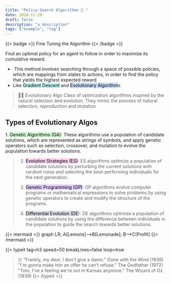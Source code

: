 ```yaml
---
title: "Policy-Search Algorithms 🧠 "
date: 2024-11-29
draft: false
description: "a description"
tags: ["example", "tag"]
---
```

 {{< badge >}}
Fine Tuning the Algorithm
{{< /badge >}}


 Find an optimal policy for an agent to follow in order to maximize its cumulative reward.
-  This method involves searching through a space of possible policies, which are mappings from states to actions, in order to find the policy that yields the highest expected reward
- Like <mark style="background: #ABF7F7A6;">Gradient Descent</mark> and <mark style="background: #ADCCFFA6;">Evolutionary Algorithm</mark>s
> 🏃🏻 Evolutionary Algo
> Class of optimization algorithms inspired by the natural selection and evolution. 
> They mimic the process of natural selection, reproduction and mutation
> 
> 

## Types of Evolutionary Algos 
 1.<mark style="background: #BBFABBA6;"> Genetic Algorithms (GA)</mark>: These algorithms use a population of candidate solutions, which are represented as strings of symbols, and apply genetic operators such as selection, crossover, and mutation to evolve the population towards better solutions.
>     
> 2. <mark style="background: #FFB8EBA6;">Evolution Strategies (ES)</mark>: ES algorithms optimize a population of candidate solutions by perturbing the current solutions with random noise and selecting the best-performing individuals for the next generation.
>     
> 3. <mark style="background: #D2B3FFA6;">Genetic Programming (GP)</mark>: GP algorithms evolve computer programs or mathematical expressions to solve problems by using genetic operators to create and modify the structure of the programs.
>     
> 4. <mark style="background: #CACFD9A6;">Differential Evolution (DE</mark>): DE algorithms optimize a population of candidate solutions by using the difference between individuals in the population to guide the search towards better solutions.




{{< mermaid >}}
graph LR;
A[Lemons]-->B[Lemonade];
B-->C[Profit]
{{< /mermaid >}}


{{< typeit 
  tag=h3
  speed=50
  breakLines=false
  loop=true
>}}
"Frankly, my dear, I don't give a damn." Gone with the Wind (1939)
"I'm gonna make him an offer he can't refuse." The Godfather (1972)
"Toto, I've a feeling we're not in Kansas anymore." The Wizard of Oz (1939)
{{< /typeit >}}
